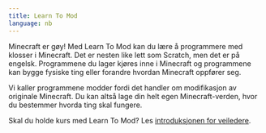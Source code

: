 ```yaml
---
title: Learn To Mod
language: nb
---
```


Minecraft er gøy! Med Learn To Mod kan du lære å programmere med klosser i
Minecraft. Det er nesten like lett som Scratch, men det er på engelsk.
Programmene du lager kjøres inne i Minecraft og programmene kan bygge fysiske
ting eller forandre hvordan Minecraft oppfører seg.

Vi kaller programmene modder fordi det handler om modifikasjon av originale
Minecraft. Du kan altså lage din helt egen Minecraft-verden, hvor du bestemmer
hvorda ting skal fungere.

Skal du holde kurs med Learn To Mod? Les [introduksjonen for veiledere](README.html).
